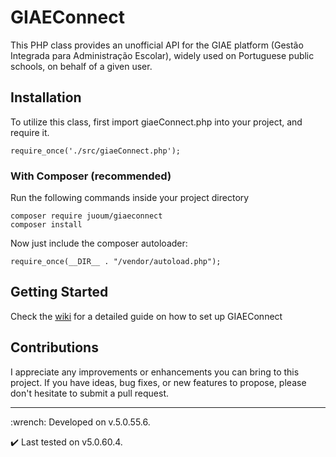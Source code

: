 # GIAEConnect

This PHP class provides an unofficial API for the GIAE platform (Gestão Integrada para Administração Escolar), widely used on Portuguese public schools, on behalf of a given user.

## Installation
To utilize this class, first import giaeConnect.php into your project, and require it.

```require_once('./src/giaeConnect.php');```


### With Composer (recommended)

Run the following commands inside your project directory
```
composer require juoum/giaeconnect
composer install
```

Now just include the composer autoloader:

```require_once(__DIR__ . "/vendor/autoload.php");```

## Getting Started
Check the [wiki](https://github.com/itsjuoum/GIAEConnect/wiki) for a detailed guide on how to set up GIAEConnect

## Contributions
I appreciate any improvements or enhancements you can bring to this project. If you have ideas, bug fixes, or new features to propose, please don't hesitate to submit a pull request. 

<hr>
:wrench: Developed on v.5.0.55.6.

:heavy_check_mark: Last tested on v5.0.60.4.